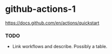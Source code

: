 # github-actions-1
https://docs.github.com/en/actions/quickstart

### TODO
- Link workflows and describe. Possibly a table.